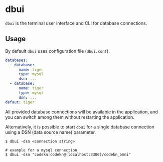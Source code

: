 # dbui

`dbui` is the terminal user interface and CLI for database connections.

## Usage

By default `dbui` uses configuration file (`dbui.conf`).

```yaml
databases:
  - database:
      name: tiger
      type: mysql
      dsn: ...
  - database:
      name: tiger
      type: mysql
      dsn: ...
defaut: tiger
```

All provided database connections will be available in the application, and you can switch among them without restarting
the application.

Alternatively, it is possible to start `dbui` for a single database connection using a DSN (data source name) parameter.

```shell
$ dbui -dsn <connection string>

# example for a mysql connection
$ dbui -dsn "codekn:codekn@(localhost:3306)/codekn_omni"
```
